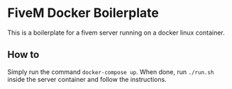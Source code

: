 # FiveM Docker Boilerplate

This is a boilerplate for a fivem server running on a docker linux container.

## How to

Simply run the command `docker-compose up`. When done, run `./run.sh` inside the server container and follow the instructions.